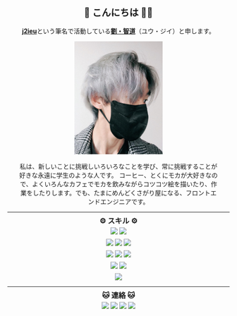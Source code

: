 <div align="center">
<h2>🧑 こんにちは 👋🏼 </h2> 
<p>
<u><b>j2ieu</b></u>という筆名で活動している<u><b>劉・智道</b></u>（ユウ・ジイ）と申します。
</p>
<img src="./../../img/avatar-j2ieu-3.jpg" width="200" height="256" alt="j2ieu" />
<p class="desc">
私は、新しいことに挑戦しいろいろなことを学び、<wbr>常に挑戦することが好きな<wbr>
永遠に学生のような人です。 <wbr>コーヒー、<wbr>とくにモカが大好きなので、<wbr>
よくいろんなカフェで<wbr>モカを飲みながらコツコツ絵を描いたり、<wbr>作業をしたりします。<wbr>
でも、たまにめんどくさがり屋になる、<wbr>フロントエンド<wbr>エンジニアです。
</p>
</div>

---
 
<style>
.desc {
    max-width: 450px;
}
.stack {
    margin: 0;
    padding: 0;
    width:auto;
    line-height: 10px;
}

.stack img {
    margin: 0 2px;
}
.stack img:hover {
    cursor: default;
}

.contact img:hover {
    cursor: pointer;
}

h3 {
    margin: 0 0 10px 0 !important;
}
</style>

<div class="stack">
    <div align="center">
    <h3>⚙️ スキル ⚙️</h3> 
    <div style="display: flex; justify-content: center;">
    <img src="https://img.shields.io/badge/C++-00599C?style=flat-square&logo=C%2B%2B&logoColor=white"/>
    <img src="https://img.shields.io/badge/C-A8B9CC?style=flat-square&logo=C&logoColor=white"/>
    </div>
    <br>
    <div style="display: flex; justify-content: center;">
    <img src="https://img.shields.io/badge/CSS3-1572B6?style=flat-square&logo=CSS3&logoColor=white"/>
    <img src="https://img.shields.io/badge/JavaScript-F7DF1E?style=flat-square&logo=JavaScript&logoColor=white"/>
    <img src="https://img.shields.io/badge/HTML5-E34F26?style=flat-square&logo=html5&logoColor=white"/>
    </div>
    <br>
    <div style="display: flex; justify-content: center;">
    <img src="https://img.shields.io/badge/Python-0A66c2?style=flat-square&logo=python&logoColor=white"/>
    <img src="https://img.shields.io/badge/Node.js-339933?style=flat-square&logo=node-dot-js&logoColor=white"/>
    <img src="https://img.shields.io/badge/Ruby-CC0000?style=flat-square&logo=ruby&logoColor=white"/>
    </div>
    <br>
    <div style="display: flex; justify-content: center;">
    <img src="https://img.shields.io/badge/jira-0052CC?style=flat-square&logo=jira&logoColor=white"/>
    <img src="https://img.shields.io/badge/Lightsail-333664?style=flat-square&logo=amazon-aws&logoColor=white"/>
    </div>
    <br>
    <img src="https://img.shields.io/badge/^%20１回以上使った経験がある%20^-f5f5f5?style=flat-square"/>
    </div>

<hr>

<div align='center' class="contact">
  <h3>🐱 連絡 🐱</h3>
  <div style="display: flex; justify-content: center;">
  <a href="https://www.linkedin.com/in/jiieu"><img src="https://img.shields.io/badge/LinkedIn-0A66C2?style=flat-square&logo=linkedin&logoColor=white"/></a>
  <a href="https://www.twitter.com/ipflegen/"><img src="https://img.shields.io/badge/Twitter-1DA1F2?style=flat-square&logo=twitter&logoColor=white"/></a>
  <a href="https://www.jiieu.com"><img src="https://img.shields.io/badge/Github-181717?style=flat-square&logo=github&logoColor=white&link=https://www.jiieu.com"/></a>
  <a href="https://www.instagram.com/jiidraws/"><img src="https://img.shields.io/badge/Instagram-E4405F?style=flat-square&logo=Instagram&logoColor=white&link=https://www.instagram.com/jiidraws/"/></a>
  </div>
</div>
